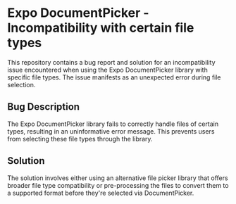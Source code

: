 # Expo DocumentPicker - Incompatibility with certain file types

This repository contains a bug report and solution for an incompatibility issue encountered when using the Expo DocumentPicker library with specific file types.  The issue manifests as an unexpected error during file selection.

## Bug Description
The Expo DocumentPicker library fails to correctly handle files of certain types, resulting in an uninformative error message.  This prevents users from selecting these file types through the library.

## Solution
The solution involves either using an alternative file picker library that offers broader file type compatibility or pre-processing the files to convert them to a supported format before they're selected via DocumentPicker.